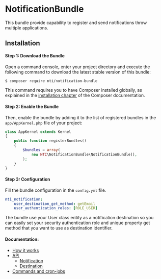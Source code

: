 NotificationBundle
===
This bundle provide capability to register and send notifications throw multiple applications.

## Installation


#### Step 1: Download the Bundle


Open a command console, enter your project directory and execute the
following command to download the latest stable version of this bundle:

```bash
$ composer require nti/notification-bundle
```

This command requires you to have Composer installed globally, as explained
in the [installation chapter](https://getcomposer.org/doc/00-intro.md)
of the Composer documentation.

#### Step 2: Enable the Bundle

Then, enable the bundle by adding it to the list of registered bundles
in the `app/AppKernel.php` file of your project:

```php
class AppKernel extends Kernel
{
    public function registerBundles()
    {
        $bundles = array(
            new NTI\NotificationBundle\NotificationBundle(),
        );
    }
}
```
#### Step 3: Configuration
 Fill the bundle configuration in the `config.yml` file.
 
 ```yaml
 nti_notification:
     user_destination_get_method: getEmail
     user_authentication_roles: [ROLE_USER]
 ```
 
 The bundle use your User class entity as a notification destination so you
 can easily set your security authentication role and unique property get method that
 you want to use as destination identifier.
 
 #### Documentation:
 
 * [How it works](/Resources/docs/HOW_IT_WORKS.md)
 * [API](/Resources/docs/API_NOTIFICATION.md)
    * [Notification](/Resources/docs/API_NOTIFICATION.md)
    * [Destination](/Resources/docs/API_DESTINATION.md)
 * [Commands and cron-jobs](/Resources/docs/COMMANDS_AND_CRON_JOBS.md)